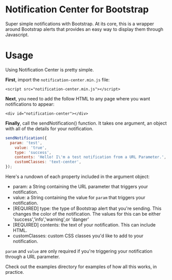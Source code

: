 # Notification Center for Bootstrap
Super simple notifications with Bootstrap. At its core, this is a wrapper around Bootstrap alerts that provides an easy way to display them through Javascript.

# Usage
Using Notification Center is pretty simple. 

**First**, import the `notification-center.min.js` file:

`<script src="notification-center.min.js"></script>`

**Next**, you need to add the follow HTML to any page where you want notifications to appear:

`<div id="notification-center"></div>`

**Finally**, call the sendNotification() function. It takes one argument, an object with all of the details for your notification.
```js
sendNotification({
  param: 'test',
	value: 'true',
	type: 'success',
	contents: 'Hello! I\'m a test notification from a URL Parameter.',
	customClasses: 'text-center',
});
```

Here's a rundown of each property included in the argument object:
- param: a String containing the URL parameter that triggers your notification.
- value: a String containing the value for `param` that triggers your notification. 
- [REQUIRED] type: the type of Bootstrap alert that you're sending. This changes the color of the notification. The values for this can be either 'success','info','warning',or 'danger'
- [REQUIRED] contents: the text of your notification. This can include HTML.
- customClasses: custom CSS classes you'd like to add to your notification.

`param` and `value` are only required if you're triggering your notification through a URL parameter.

Check out the examples directory for examples of how all this works, in practice.
